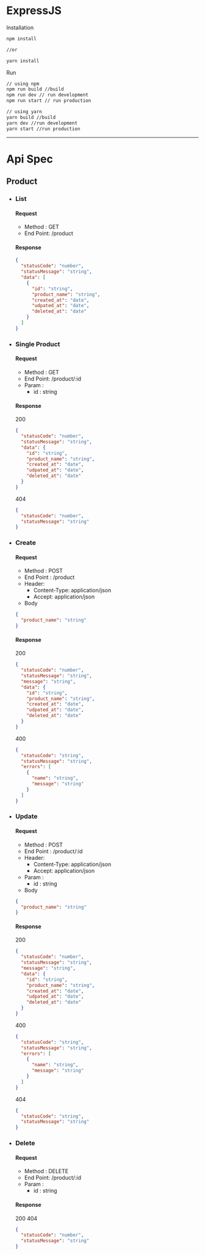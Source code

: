 # ExpressJS

Installation

```bash
npm install

//or

yarn install
```

Run

```bash
// using npm
npm run build //build
npm run dev // run development
npm run start // run production

// using yarn
yarn build //build
yarn dev //run development
yarn start //run production

```

---

# Api Spec

## Product

- ### List

  #### Request

  - Method : GET
  - End Point: /product

  #### Response

  ```json
  {
    "statusCode": "number",
    "statusMessage": "string",
    "data": [
      {
        "id": "string",
        "product_name": "string",
        "created_at": "date",
        "udpated_at": "date",
        "deleted_at": "date"
      }
    ]
  }
  ```

- ### Single Product

  #### Request

  - Method : GET
  - End Point: /product/:id
  - Param :
    - id : string

  #### Response

  200

  ```json
  {
    "statusCode": "number",
    "statusMessage": "string",
    "data": {
      "id": "string",
      "product_name": "string",
      "created_at": "date",
      "udpated_at": "date",
      "deleted_at": "date"
    }
  }
  ```

  404

  ```json
  {
    "statusCode": "number",
    "statusMessage": "string"
  }
  ```

- ### Create

  #### Request

  - Method : POST
  - End Point : /product
  - Header:
    - Content-Type: application/json
    - Accept: application/json
  - Body

  ```json
  {
    "product_name": "string"
  }
  ```

  #### Response

  200

  ```json
  {
    "statusCode": "number",
    "statusMessage": "string",
    "message": "string",
    "data": {
      "id": "string",
      "product_name": "string",
      "created_at": "date",
      "udpated_at": "date",
      "deleted_at": "date"
    }
  }
  ```

  400

  ```json
  {
    "statusCode": "string",
    "statusMessage": "string",
    "errors": [
      {
        "name": "string",
        "message": "string"
      }
    ]
  }
  ```

- ### Update

  #### Request

  - Method : POST
  - End Point : /product/:id
  - Header:
    - Content-Type: application/json
    - Accept: application/json
  - Param :
    - id : string
  - Body

  ```json
  {
    "product_name": "string"
  }
  ```

  #### Response

  200

  ```json
  {
    "statusCode": "number",
    "statusMessage": "string",
    "message": "string",
    "data": {
      "id": "string",
      "product_name": "string",
      "created_at": "date",
      "udpated_at": "date",
      "deleted_at": "date"
    }
  }
  ```

  400

  ```json
  {
    "statusCode": "string",
    "statusMessage": "string",
    "errors": [
      {
        "name": "string",
        "message": "string"
      }
    ]
  }
  ```

  404

  ```json
  {
    "statusCode": "string",
    "statusMessage": "string"
  }
  ```

- ### Delete
  #### Request
  - Method : DELETE
  - End Point: /product/:id
  - Param :
    - id : string
  #### Response
  200 404
  ```json
  {
    "statusCode": "number",
    "statusMessage": "string"
  }
  ```

